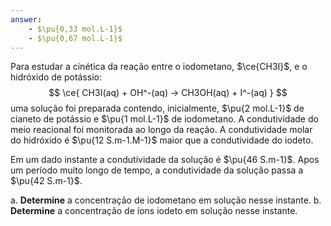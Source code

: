 ```yaml
---
answer:
    - $\pu{0,33 mol.L-1}$
    - $\pu{0,67 mol.L-1}$
---
```


Para estudar a cinética da reação entre o iodometano, $\ce{CH3I}$, e o hidróxido de potássio:
$$
    \ce{ CH3I(aq) + OH^-(aq) -> CH3OH(aq) + I^-(aq) }
$$
uma solução foi preparada contendo, inicialmente, $\pu{2 mol.L-1}$ de cianeto de potássio e $\pu{1 mol.L-1}$ de iodometano. A condutividade do meio reacional foi monitorada ao longo da reação. A condutividade molar do hidróxido é $\pu{12 S.m-1.M-1}$ maior que a condutividade do iodeto.

Em um dado instante a condutividade da solução é $\pu{46 S.m-1}$. Apos um período muito longo de tempo, a condutividade da solução passa a $\pu{42 S.m-1}$.

a. **Determine** a concentração de iodometano em solução nesse instante.
b. **Determine** a concentração de íons iodeto em solução nesse instante.
